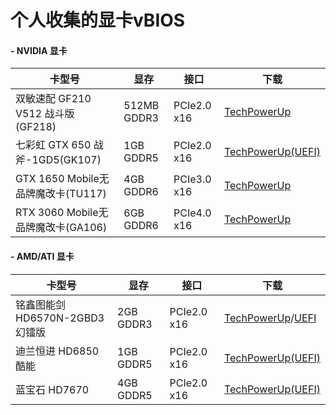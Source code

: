 # 个人收集的显卡vBIOS

#### - NVIDIA 显卡
|卡型号|显存|接口|下载|
|---|---|---|---|
|双敏速配 GF210 V512 战斗版(GF218)|512MB GDDR3|PCIe2.0 x16|[TechPowerUp](https://www.techpowerup.com/vgabios/273514/273514)|
|七彩虹 GTX 650 战斧-1GD5(GK107)|1GB GDDR5|PCIe2.0 x16|[TechPowerUp(UEFI)](https://www.techpowerup.com/vgabios/273513/273513)|
|GTX 1650 Mobile无品牌魔改卡(TU117)|4GB GDDR6|PCIe3.0 x16|[TechPowerUp](https://www.techpowerup.com/vgabios/273515/273515)|
|RTX 3060 Mobile无品牌魔改卡(GA106)|6GB GDDR6|PCIe4.0 x16|[TechPowerUp](https://www.techpowerup.com/vgabios/272644/272644)|

#### - AMD/ATI 显卡
|卡型号|显存|接口|下载|
|---|---|---|---|
|铭鑫图能剑 HD6570N-2GBD3幻镭版|2GB GDDR3|PCIe2.0 x16|[TechPowerUp](https://www.techpowerup.com/vgabios/274407/274407)/[UEFI](https://www.techpowerup.com/vgabios/274409/274409)|
|迪兰恒进 HD6850酷能|1GB GDDR5|PCIe2.0 x16|[TechPowerUp(UEFI)](https://www.techpowerup.com/vgabios/272622/272622)|
|蓝宝石 HD7670|4GB GDDR5|PCIe2.0 x16|[TechPowerUp(UEFI)](https://www.techpowerup.com/vgabios/274004/274004)|